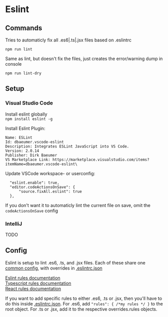 # Eslint
## Commands
Tries to automaticly fix all .es6|.ts|.jsx files based on .eslintrc

`npm run lint`


Same as lint, but doesn't fix the files, just creates the error/warning dump in console

`npm run lint-dry`

## Setup
### Visual Studio Code
Install eslint globally<br>
`npm install eslint -g`

Install Eslint Plugin: 
```
Name: ESLint
Id: dbaeumer.vscode-eslint
Description: Integrates ESLint JavaScript into VS Code.
Version: 2.0.14
Publisher: Dirk Baeumer
VS Marketplace Link: https://marketplace.visualstudio.com/items?itemName=dbaeumer.vscode-eslint\
```
Update VSCode workspace- or userconfig:
```
  "eslint.enable": true,
  "editor.codeActionsOnSave": {
      "source.fixAll.eslint": true
  },
```
If you don't want it to automaticly lint the current file on save, omit the `codeActionsOnSave` config
### IntelliJ
TODO

## Config
Eslint is setup to lint .es6, .ts, and .jsx files. Each of these share one [common config](/common.eslintrc.json), with overrides in [.eslintrc.json](/.eslintrc.json)

[Eslint rules documentation](https://eslint.org/docs/rules/)<br>
[Typescript rules documentation](https://github.com/typescript-eslint/typescript-eslint/tree/master/packages/eslint-plugin#supported-rules)<br>
[React rules documentation](https://github.com/yannickcr/eslint-plugin-react/#list-of-supported-rules)<br>

If you want to add specific rules to either .es6, .ts or .jsx, then you'll have to do this inside [.eslintrc.json](/.eslintrc.json). For .es6, add `"rules": { /*my rules */ }` to the root object. For .ts or .jsx, add it to the respective overrides.rules objects.
